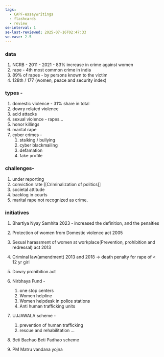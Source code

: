 ```yaml
---
tags:
  - CAPF-essaywritings
  - flashcards
  - review
se-interval: 1
se-last-reviewed: 2025-07-16T02:47:33
se-ease: 2.5
---
```

### data
1. NCRB - 2011 - 2021 - 83% increase in crime against women
2. rape - 4th most common crime in india
3. 89% of rapes - by persons known to the victim
4. 128th / 177 (women, peace and security index)

### types - 
1. domestic violence - 31% share in total
2. dowry related violence
3. acid attacks
4. sexual violence - rapes...
5. honor killings
6. marital rape
7. cyber crimes - 
	1. stalking / bullying
	2. cyber blackmailing
	3. defamation
	4. fake profile

### challenges- 
1. under reporting
2. conviction rate [[Criminalization of politics]]
3. societal attitude
4. backlog in courts
5. marital rape not recognized as crime.

### initiatives
1. Bhartiya Nyay Samhita 2023 - increased the definition, and the penalties
2. Protection of women from Domestic violence act 2005
3. Sexual harassment of women at workplace(Prevention, prohibition and redressal) act 2013
4. Criminal law(amendment) 2013 and 2018 -> death penalty for rape of < 12 yr girl
5. Dowry prohibition act

6. Nirbhaya Fund -
	1. one stop centers
	2. Women helpline
	3. Women helpdesk in police stations
	4. Anti human trafficking units
7. UJJAWALA  scheme - 
	1. prevention of human trafficking
	2. rescue and rehabilitation ...
8. Beti Bachao Beti Padhao scheme
9. PM Matru vandana yojna